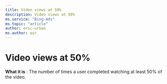 ```yaml
---
title: Video views at 50%
description: Video views at 50%
ms.service: "Bing-Ads"
ms.topic: "article"
author: eric-urban
ms.author: eur
---
```


# Video views at 50%

**What it is** : The number of times a user completed watching at least 50% of the video.


